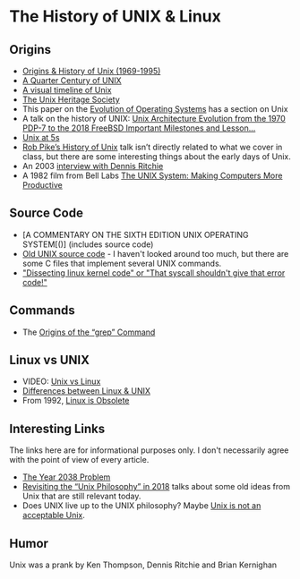 # The History of UNIX & Linux

## Origins

- [Origins & History of Unix (1969-1995)](http://www.catb.org/esr/writings/taoup/html/ch02s01.html)
- [A Quarter Century of UNIX](https://wiki.tuhs.org//lib/exe/fetch.php?media=publications:qcu.pdf)
- [A visual timeline of Unix](https://www.levenez.com/unix/)
- [The Unix Heritage Society](https://www.tuhs.org/)
- This paper on the [Evolution of Operating Systems](http://www.brinch-hansen.net/papers/2001b.pdf) has a section on Unix
- A talk on the history of UNIX: [Unix Architecture Evolution from the 1970 PDP-7 to the 2018 FreeBSD Important Milestones and Lesson…](https://www.youtube.com/watch?v=FbDebSinSQo)
- [Unix at 5s](https://arstechnica.com/gadgets/2019/08/unix-at-50-it-starts-with-a-mainframe-a-gator-and-three-dedicated-researchers/)
- [Rob Pike’s History of Unix](https://www.youtube.com/watch?v=_2NI6t2r_Hs) talk isn’t directly related to what we cover in class, but there are some interesting things about the early days of Unix.
- An 2003 [interview with Dennis Ritchie](https://anders.unix.se/2015/10/26/interview-with-dennis-ritchie-2003/)
- A 1982 film from Bell Labs [The UNIX System: Making Computers More Productive](https://www.youtube.com/watch?v=tc4ROCJYbm0)

## Source Code

- [A COMMENTARY ON THE SIXTH EDITION UNIX OPERATING SYSTEM[()] (includes source code)
- [Old UNIX source code](http://www.tuhs.org/Archive/Distributions/Research/) - I haven't looked around too much, but there are some C files that implement several UNIX commands.
- ["Dissecting linux kernel code" or "That syscall shouldn't give that error code!"](https://finnoleary.net/kernel-code.html)

## Commands

- The [Origins of the “grep” Command](https://thenewstack.io/brian-kernighan-remembers-the-origins-of-grep/)

## Linux vs UNIX

- VIDEO: [Unix vs Linux](https://www.youtube.com/watch?v=jowCUo_UGts)
- [Differences between Linux & UNIX](https://opensource.com/article/18/5/differences-between-linux-and-unix)
- From 1992, [Linux is Obsolete](https://groups.google.com/forum/#!topic/comp.os.minix/wlhw16QWltI%5B1-25%5D)

## Interesting Links

The links here are for informational purposes only.  I don't necessarily agree with the point of view of every article.

- [The Year 2038 Problem](https://en.wikipedia.org/wiki/Year_2038_problem)
- [Revisiting the “Unix Philosophy” in 2018](https://opensource.com/article/18/11/revisiting-unix-philosophy-2018) talks about some old ideas from Unix that are still relevant today.
- Does UNIX live up to the UNIX philosophy?  Maybe [Unix is not an acceptable Unix](http://mkremins.github.io/blog/unix-not-acceptable-unix/).

## Humor

Unix was a prank by Ken Thompson, Dennis Ritchie and Brian Kernighan
